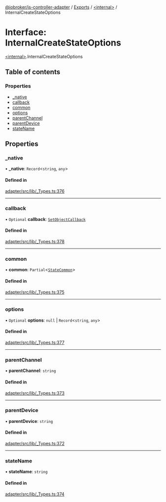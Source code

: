 [@iobroker/js-controller-adapter](../README.md) / [Exports](../modules.md) / [\<internal\>](../modules/internal_.md) / InternalCreateStateOptions

# Interface: InternalCreateStateOptions

[\<internal\>](../modules/internal_.md).InternalCreateStateOptions

## Table of contents

### Properties

- [\_native](internal_.InternalCreateStateOptions.md#_native)
- [callback](internal_.InternalCreateStateOptions.md#callback)
- [common](internal_.InternalCreateStateOptions.md#common)
- [options](internal_.InternalCreateStateOptions.md#options)
- [parentChannel](internal_.InternalCreateStateOptions.md#parentchannel)
- [parentDevice](internal_.InternalCreateStateOptions.md#parentdevice)
- [stateName](internal_.InternalCreateStateOptions.md#statename)

## Properties

### \_native

• **\_native**: `Record`\<`string`, `any`\>

#### Defined in

[adapter/src/lib/_Types.ts:376](https://github.com/ioBroker/ioBroker.js-controller/blob/d343afbb/packages/adapter/src/lib/_Types.ts#L376)

___

### callback

• `Optional` **callback**: [`SetObjectCallback`](../modules/internal_.md#setobjectcallback)

#### Defined in

[adapter/src/lib/_Types.ts:378](https://github.com/ioBroker/ioBroker.js-controller/blob/d343afbb/packages/adapter/src/lib/_Types.ts#L378)

___

### common

• **common**: `Partial`\<[`StateCommon`](internal_.StateCommon.md)\>

#### Defined in

[adapter/src/lib/_Types.ts:375](https://github.com/ioBroker/ioBroker.js-controller/blob/d343afbb/packages/adapter/src/lib/_Types.ts#L375)

___

### options

• `Optional` **options**: ``null`` \| `Record`\<`string`, `any`\>

#### Defined in

[adapter/src/lib/_Types.ts:377](https://github.com/ioBroker/ioBroker.js-controller/blob/d343afbb/packages/adapter/src/lib/_Types.ts#L377)

___

### parentChannel

• **parentChannel**: `string`

#### Defined in

[adapter/src/lib/_Types.ts:373](https://github.com/ioBroker/ioBroker.js-controller/blob/d343afbb/packages/adapter/src/lib/_Types.ts#L373)

___

### parentDevice

• **parentDevice**: `string`

#### Defined in

[adapter/src/lib/_Types.ts:372](https://github.com/ioBroker/ioBroker.js-controller/blob/d343afbb/packages/adapter/src/lib/_Types.ts#L372)

___

### stateName

• **stateName**: `string`

#### Defined in

[adapter/src/lib/_Types.ts:374](https://github.com/ioBroker/ioBroker.js-controller/blob/d343afbb/packages/adapter/src/lib/_Types.ts#L374)
